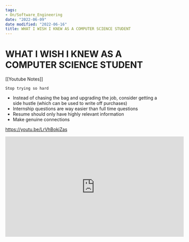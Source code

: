 ```yaml
---
tags:
- On/Software_Engineering
date: "2022-06-09"
date modified: "2022-06-16"
title: WHAT I WISH I KNEW AS A COMPUTER SCIENCE STUDENT
---
```


# WHAT I WISH I KNEW AS A COMPUTER SCIENCE STUDENT
[[Youtube Notes]]

```ad-summary
Stop trying so hard
```

- Instead of chasing the bag and upgrading the job, consider getting a side hustle (which can be used to write off purchases)
- Internship questions are way easier than full time questions
- Resume should only have highly relevant information
- Make genuine connections

https://youtu.be/LrVhBokiZas
<iframe width="560" height="315" src="https://www.youtube.com/embed/LrVhBokiZas" title="YouTube video player" frameborder="0" allow="accelerometer; autoplay; clipboard-write; encrypted-media; gyroscope; picture-in-picture" allowfullscreen></iframe>

